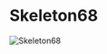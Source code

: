 # Skeleton68

![Skeleton68](https://user-images.githubusercontent.com/90203406/172315022-3e695e67-15b7-4f62-96d1-74d1792451e3.jpg)
